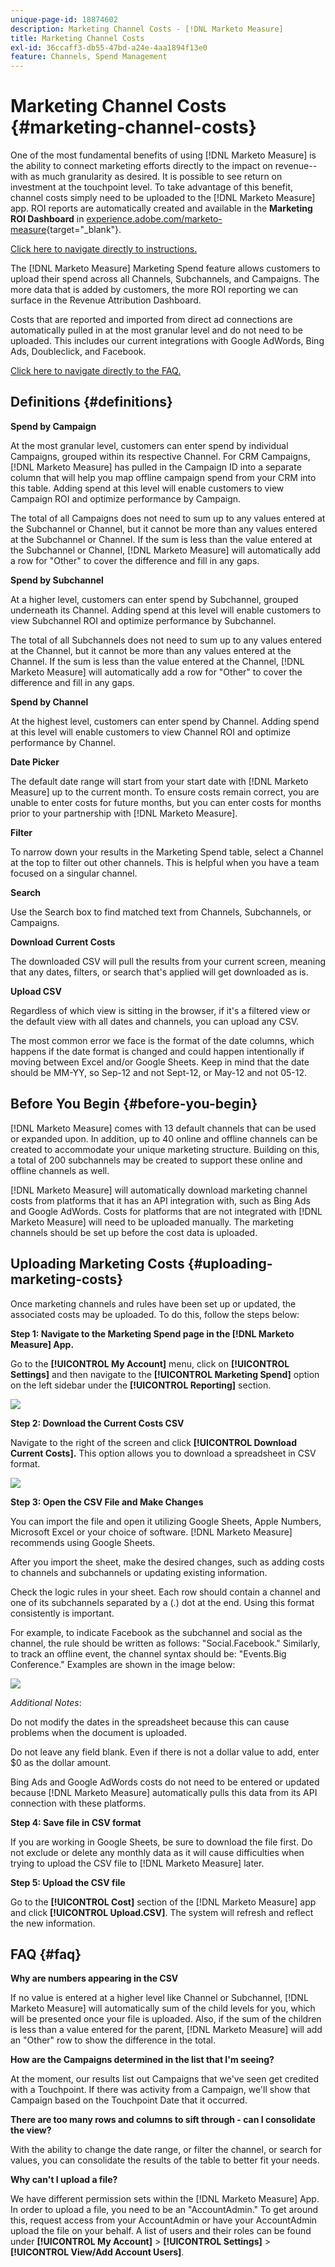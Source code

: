 ```yaml
---
unique-page-id: 18874602
description: Marketing Channel Costs - [!DNL Marketo Measure]
title: Marketing Channel Costs
exl-id: 36ccaff3-db55-47bd-a24e-4aa1894f13e0
feature: Channels, Spend Management
---
```

# Marketing Channel Costs {#marketing-channel-costs}

One of the most fundamental benefits of using [!DNL Marketo Measure] is the ability to connect marketing efforts directly to the impact on revenue--with as much granularity as desired. It is possible to see return on investment at the touchpoint level. To take advantage of this benefit, channel costs simply need to be uploaded to the [!DNL Marketo Measure] app. ROI reports are automatically created and available in the **Marketing ROI Dashboard** in [experience.adobe.com/marketo-measure](https://experience.adobe.com/marketo-measure){target="_blank"}.

[Click here to navigate directly to instructions.](/help/marketing-spend/spend-management/marketing-channel-costs.md#uploading-marketing-costs)

The [!DNL Marketo Measure] Marketing Spend feature allows customers to upload their spend across all Channels, Subchannels, and Campaigns. The more data that is added by customers, the more ROI reporting we can surface in the Revenue Attribution Dashboard.

Costs that are reported and imported from direct ad connections are automatically pulled in at the most granular level and do not need to be uploaded. This includes our current integrations with Google AdWords, Bing Ads, Doubleclick, and Facebook.

[Click here to navigate directly to the FAQ.](/help/marketing-spend/spend-management/marketing-channel-costs.md#faq)

## Definitions {#definitions}

**Spend by Campaign**

At the most granular level, customers can enter spend by individual Campaigns, grouped within its respective Channel. For CRM Campaigns, [!DNL Marketo Measure] has pulled in the Campaign ID into a separate column that will help you map offline campaign spend from your CRM into this table. Adding spend at this level will enable customers to view Campaign ROI and optimize performance by Campaign.

The total of all Campaigns does not need to sum up to any values entered at the Subchannel or Channel, but it cannot be more than any values entered at the Subchannel or Channel. If the sum is less than the value entered at the Subchannel or Channel, [!DNL Marketo Measure] will automatically add a row for "Other" to cover the difference and fill in any gaps.

**Spend by Subchannel**

At a higher level, customers can enter spend by Subchannel, grouped underneath its Channel. Adding spend at this level will enable customers to view Subchannel ROI and optimize performance by Subchannel.

The total of all Subchannels does not need to sum up to any values entered at the Channel, but it cannot be more than any values entered at the Channel. If the sum is less than the value entered at the Channel, [!DNL Marketo Measure] will automatically add a row for "Other" to cover the difference and fill in any gaps.

**Spend by Channel**

At the highest level, customers can enter spend by Channel. Adding spend at this level will enable customers to view Channel ROI and optimize performance by Channel.

**Date Picker**

The default date range will start from your start date with [!DNL Marketo Measure] up to the current month. To ensure costs remain correct, you are unable to enter costs for future months, but you can enter costs for months prior to your partnership with [!DNL Marketo Measure].

**Filter**

To narrow down your results in the Marketing Spend table, select a Channel at the top to filter out other channels. This is helpful when you have a team focused on a singular channel.

**Search**

Use the Search box to find matched text from Channels, Subchannels, or Campaigns.

**Download Current Costs**

The downloaded CSV will pull the results from your current screen, meaning that any dates, filters, or search that's applied will get downloaded as is.

**Upload CSV**

Regardless of which view is sitting in the browser, if it's a filtered view or the default view with all dates and channels, you can upload any CSV.

The most common error we face is the format of the date columns, which happens if the date format is changed and could happen intentionally if moving between Excel and/or Google Sheets. Keep in mind that the date should be MM-YY, so Sep-12 and not Sept-12, or May-12 and not 05-12.

## Before You Begin {#before-you-begin}

[!DNL Marketo Measure] comes with 13 default channels that can be used or expanded upon. In addition, up to 40 online and offline channels can be created to accommodate your unique marketing structure. Building on this, a total of 200 subchannels may be created to support these online and offline channels as well.

[!DNL Marketo Measure] will automatically download marketing channel costs from platforms that it has an API integration with, such as Bing Ads and Google AdWords. Costs for platforms that are not integrated with [!DNL Marketo Measure] will need to be uploaded manually. The marketing channels should be set up before the cost data is uploaded.

## Uploading Marketing Costs {#uploading-marketing-costs}

Once marketing channels and rules have been set up or updated, the associated costs may be uploaded. To do this, follow the steps below:

**Step 1: Navigate to the Marketing Spend page in the [!DNL Marketo Measure] App.**

Go to the **[!UICONTROL My Account]** menu, click on **[!UICONTROL Settings]** and then navigate to the **[!UICONTROL Marketing Spend]** option on the left sidebar under the **[!UICONTROL Reporting]** section.

![](assets/1.png)

**Step 2: Download the Current Costs CSV**

Navigate to the right of the screen and click **[!UICONTROL Download Current Costs].** This option allows you to download a spreadsheet in CSV format.

![](assets/2.png)

**Step 3: Open the CSV File and Make Changes**

You can import the file and open it utilizing Google Sheets, Apple Numbers, Microsoft Excel or your choice of software. [!DNL Marketo Measure] recommends using Google Sheets.

After you import the sheet, make the desired changes, such as adding costs to channels and subchannels or updating existing information.

Check the logic rules in your sheet. Each row should contain a channel and one of its subchannels separated by a (.) dot at the end. Using this format consistently is important.

For example, to indicate Facebook as the subchannel and social as the channel, the rule should be written as follows: "Social.Facebook." Similarly, to track an offline event, the channel syntax should be: "Events.Big Conference." Examples are shown in the image below:

![](assets/3.png)  

_Additional Notes_:

Do not modify the dates in the spreadsheet because this can cause problems when the document is uploaded.

Do not leave any field blank. Even if there is not a dollar value to add, enter $0 as the dollar amount.

Bing Ads and Google AdWords costs do not need to be entered or updated because [!DNL Marketo Measure] automatically pulls this data from its API connection with these platforms.

**Step 4: Save file in CSV format**

If you are working in Google Sheets, be sure to download the file first. Do not exclude or delete any monthly data as it will cause difficulties when trying to upload the CSV file to [!DNL Marketo Measure] later.

**Step 5: Upload the CSV file**

Go to the **[!UICONTROL Cost]** section of the [!DNL Marketo Measure] app and click **[!UICONTROL Upload.CSV]**. The system will refresh and reflect the new information.

## FAQ {#faq}

**Why are numbers appearing in the CSV**

If no value is entered at a higher level like Channel or Subchannel, [!DNL Marketo Measure] will automatically sum of the child levels for you, which will be presented once your file is uploaded. Also, if the sum of the children is less than a value entered for the parent, [!DNL Marketo Measure] will add an "Other" row to show the difference in the total.

**How are the Campaigns determined in the list that I'm seeing?**

At the moment, our results list out Campaigns that we've seen get credited with a Touchpoint. If there was activity from a Campaign, we'll show that Campaign based on the Touchpoint Date that it occurred.

**There are too many rows and columns to sift through - can I consolidate the view?**

With the ability to change the date range, or filter the channel, or search for values, you can consolidate the results of the table to better fit your needs.

**Why can't I upload a file?**

We have different permission sets within the [!DNL Marketo Measure] App. In order to upload a file, you need to be an "AccountAdmin." To get around this, request access from your AccountAdmin or have your AccountAdmin upload the file on your behalf. A list of users and their roles can be found under **[!UICONTROL My Account]** > **[!UICONTROL Settings]** > **[!UICONTROL View/Add Account Users]**.
